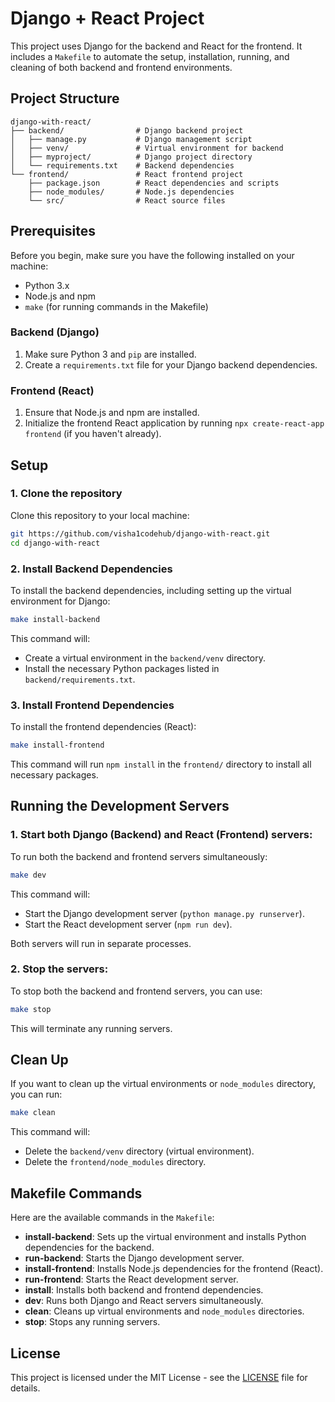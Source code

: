 # Django + React Project

This project uses Django for the backend and React for the frontend. It includes a `Makefile` to automate the setup, installation, running, and cleaning of both backend and frontend environments.

## Project Structure

```
django-with-react/
├── backend/                # Django backend project
│   ├── manage.py           # Django management script
│   ├── venv/               # Virtual environment for backend
│   ├── myproject/          # Django project directory
│   └── requirements.txt    # Backend dependencies
└── frontend/               # React frontend project
    ├── package.json        # React dependencies and scripts
    ├── node_modules/       # Node.js dependencies
    └── src/                # React source files
```

## Prerequisites

Before you begin, make sure you have the following installed on your machine:

- Python 3.x
- Node.js and npm
- `make` (for running commands in the Makefile)

### Backend (Django)
1. Make sure Python 3 and `pip` are installed.
2. Create a `requirements.txt` file for your Django backend dependencies.

### Frontend (React)
1. Ensure that Node.js and npm are installed.
2. Initialize the frontend React application by running `npx create-react-app frontend` (if you haven't already).

## Setup

### 1. Clone the repository

Clone this repository to your local machine:

```bash
git https://github.com/visha1codehub/django-with-react.git
cd django-with-react
```

### 2. Install Backend Dependencies

To install the backend dependencies, including setting up the virtual environment for Django:

```bash
make install-backend
```

This command will:
- Create a virtual environment in the `backend/venv` directory.
- Install the necessary Python packages listed in `backend/requirements.txt`.

### 3. Install Frontend Dependencies

To install the frontend dependencies (React):

```bash
make install-frontend
```

This command will run `npm install` in the `frontend/` directory to install all necessary packages.

## Running the Development Servers

### 1. Start both Django (Backend) and React (Frontend) servers:

To run both the backend and frontend servers simultaneously:

```bash
make dev
```

This command will:
- Start the Django development server (`python manage.py runserver`).
- Start the React development server (`npm run dev`).

Both servers will run in separate processes.

### 2. Stop the servers:

To stop both the backend and frontend servers, you can use:

```bash
make stop
```

This will terminate any running servers.

## Clean Up

If you want to clean up the virtual environments or `node_modules` directory, you can run:

```bash
make clean
```

This command will:
- Delete the `backend/venv` directory (virtual environment).
- Delete the `frontend/node_modules` directory.

## Makefile Commands

Here are the available commands in the `Makefile`:

- **install-backend**: Sets up the virtual environment and installs Python dependencies for the backend.
- **run-backend**: Starts the Django development server.
- **install-frontend**: Installs Node.js dependencies for the frontend (React).
- **run-frontend**: Starts the React development server.
- **install**: Installs both backend and frontend dependencies.
- **dev**: Runs both Django and React servers simultaneously.
- **clean**: Cleans up virtual environments and `node_modules` directories.
- **stop**: Stops any running servers.

## License

This project is licensed under the MIT License - see the [LICENSE](LICENSE) file for details.